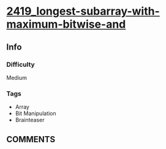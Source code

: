 # [2419_longest-subarray-with-maximum-bitwise-and](https://leetcode.com/problems/longest-subarray-with-maximum-bitwise-and)

## Info

### Difficulty

Medium

### Tags

- Array
- Bit Manipulation
- Brainteaser

## __COMMENTS__

> 
